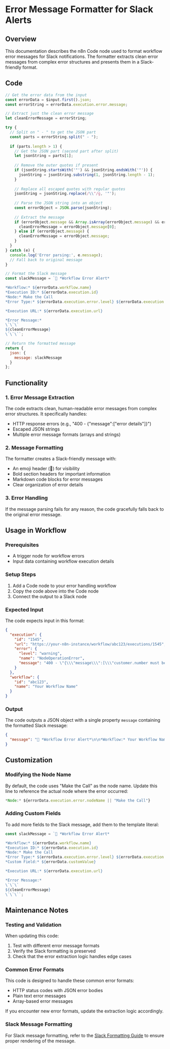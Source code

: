 # Error Message Formatter for Slack Alerts

## Overview
This documentation describes the n8n Code node used to format workflow error messages for Slack notifications. The formatter extracts clean error messages from complex error structures and presents them in a Slack-friendly format.

## Code
```javascript
// Get the error data from the input
const errorData = $input.first().json;
const errorString = errorData.execution.error.message;

// Extract just the clean error message
let cleanErrorMessage = errorString;

try {
  // Split on " - " to get the JSON part
  const parts = errorString.split(" - ");
  
  if (parts.length > 1) {
    // Get the JSON part (second part after split)
    let jsonString = parts[1];
    
    // Remove the outer quotes if present
    if (jsonString.startsWith('"') && jsonString.endsWith('"')) {
      jsonString = jsonString.substring(1, jsonString.length - 1);
    }
    
    // Replace all escaped quotes with regular quotes
    jsonString = jsonString.replace(/\\"/g, '"');
    
    // Parse the JSON string into an object
    const errorObject = JSON.parse(jsonString);
    
    // Extract the message
    if (errorObject.message && Array.isArray(errorObject.message) && errorObject.message.length > 0) {
      cleanErrorMessage = errorObject.message[0];
    } else if (errorObject.message) {
      cleanErrorMessage = errorObject.message;
    }
  }
} catch (e) {
  console.log('Error parsing:', e.message);
  // Fall back to original message
}

// Format the Slack message
const slackMessage = `🚨 *Workflow Error Alert*

*Workflow:* ${errorData.workflow.name}
*Execution ID:* ${errorData.execution.id}
*Node:* Make the Call
*Error Type:* ${errorData.execution.error.level} ${errorData.execution.error.name}

*Execution URL:* ${errorData.execution.url}

*Error Message:*
\`\`\`
${cleanErrorMessage}
\`\`\``;

// Return the formatted message
return {
  json: {
    message: slackMessage
  }
};
```

## Functionality

### 1. Error Message Extraction
The code extracts clean, human-readable error messages from complex error structures. It specifically handles:
- HTTP response errors (e.g., "400 - {\"message\":[\"error details\"]}")
- Escaped JSON strings
- Multiple error message formats (arrays and strings)

### 2. Message Formatting
The formatter creates a Slack-friendly message with:
- An emoji header (🚨) for visibility
- Bold section headers for important information
- Markdown code blocks for error messages
- Clear organization of error details

### 3. Error Handling
If the message parsing fails for any reason, the code gracefully falls back to the original error message.

## Usage in Workflow

### Prerequisites
- A trigger node for workflow errors
- Input data containing workflow execution details

### Setup Steps
1. Add a Code node to your error handling workflow
2. Copy the code above into the Code node
3. Connect the output to a Slack node

### Expected Input
The code expects input in this format:
```json
{
  "execution": {
    "id": "1545",
    "url": "https://your-n8n-instance/workflow/abc123/executions/1545",
    "error": {
      "level": "warning",
      "name": "NodeOperationError",
      "message": "400 - \"{\\\"message\\\":[\\\"customer.number must be a valid phone number in the E.164 format. Hot tip, you may be missing the country code (Eg. US: +1).\\\"],\\\"error\\\":\\\"Bad Request\\\",\\\"statusCode\\\":400}\""
    }
  },
  "workflow": {
    "id": "abc123",
    "name": "Your Workflow Name"
  }
}
```

### Output
The code outputs a JSON object with a single property `message` containing the formatted Slack message:
```json
{
  "message": "🚨 *Workflow Error Alert*\n\n*Workflow:* Your Workflow Name\n*Execution ID:* 1545\n*Node:* Make the Call\n*Error Type:* warning NodeOperationError\n\n*Execution URL:* https://your-n8n-instance/workflow/abc123/executions/1545\n\n*Error Message:*\n```\ncustomer.number must be a valid phone number in the E.164 format. Hot tip, you may be missing the country code (Eg. US: +1).\n```"
}
```

## Customization

### Modifying the Node Name
By default, the code uses "Make the Call" as the node name. Update this line to reference the actual node where the error occurred:
```javascript
*Node:* ${errorData.execution.error.nodeName || "Make the Call"}
```

### Adding Custom Fields
To add more fields to the Slack message, add them to the template literal:
```javascript
const slackMessage = `🚨 *Workflow Error Alert*

*Workflow:* ${errorData.workflow.name}
*Execution ID:* ${errorData.execution.id}
*Node:* Make the Call
*Error Type:* ${errorData.execution.error.level} ${errorData.execution.error.name}
*Custom Field:* ${errorData.customValue}

*Execution URL:* ${errorData.execution.url}

*Error Message:*
\`\`\`
${cleanErrorMessage}
\`\`\``;
```

## Maintenance Notes

### Testing and Validation
When updating this code:
1. Test with different error message formats
2. Verify the Slack formatting is preserved
3. Check that the error extraction logic handles edge cases

### Common Error Formats
This code is designed to handle these common error formats:
- HTTP status codes with JSON error bodies
- Plain text error messages
- Array-based error messages

If you encounter new error formats, update the extraction logic accordingly.

### Slack Message Formatting
For Slack message formatting, refer to the [Slack Formatting Guide](https://api.slack.com/reference/surfaces/formatting) to ensure proper rendering of the message. 